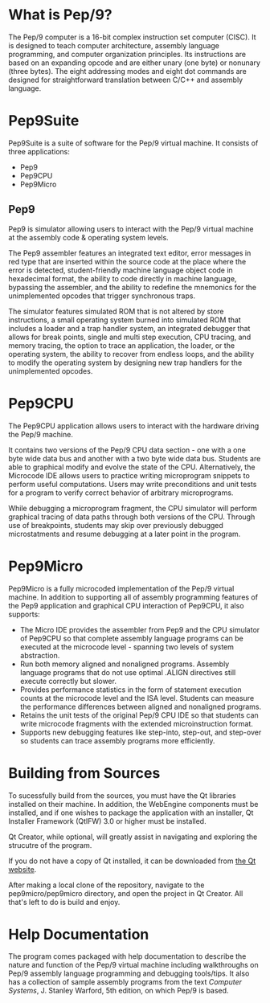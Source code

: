 # What is Pep/9?

The Pep/9 computer is a 16-bit complex instruction set computer (CISC). It is designed to teach computer architecture, assembly language programming, and computer organization principles. Its instructions are based on an expanding opcode and are either unary (one byte) or nonunary (three bytes). The eight addressing modes and eight dot commands are designed for straightforward translation between C/C++ and assembly language.

# Pep9Suite
Pep9Suite is a suite of software for the Pep/9 virtual machine.
It consists of three applications:
* Pep9
* Pep9CPU
* Pep9Micro

## Pep9
Pep9 is simulator allowing users to interact with the Pep/9 virtual machine at the assembly code & operating system levels.

The Pep9 assembler features an integrated text editor, error messages in red type that are inserted within the source code at the place where the error is detected, student-friendly machine language object code in hexadecimal format, the ability to code directly in machine language, bypassing the assembler, and the ability to redefine the mnemonics for the unimplemented opcodes that trigger synchronous traps.

The simulator features simulated ROM that is not altered by store instructions, a small operating system burned into simulated ROM that includes a loader and a trap handler system, an integrated debugger that allows for break points, single and multi step execution, CPU tracing, and memory tracing, the option to trace an application, the loader, or the operating system, the ability to recover from endless loops, and the ability to modify the operating system by designing new trap handlers for the unimplemented opcodes.

# Pep9CPU
The Pep9CPU application allows users to interact with the hardware driving the Pep/9 machine.

It contains two versions of the Pep/9 CPU data section - one with a one byte wide data bus and another with a two byte wide data bus. Students are able to graphical modify and evolve the state of the CPU. Alternatively, the Microcode IDE allows users to practice writing microprogram snippets to perform useful computations. Users may write preconditions and unit tests for a program to verify correct behavior of arbitrary microprograms.

While debugging a microprogram fragment, the CPU simulator will perform graphical tracing of data paths through both versions of the CPU. Through use of breakpoints, students may skip over previously debugged microstatments and resume debugging at a later point in the program.

# Pep9Micro
Pep9Micro is a fully microcoded implementation of the Pep/9 virtual machine.
In addition to supporting all of assembly programming features of the Pep9 application and graphical CPU interaction of Pep9CPU, it also supports:

* The Micro IDE provides the assembler from Pep9 and the CPU simulator of Pep9CPU so that complete assembly language programs can be executed at the microcode level - spanning two levels of system abstraction.
* Run both memory aligned and nonaligned programs. Assembly language programs that do not use optimal .ALIGN directives still execute correctly but slower.
* Provides performance statistics in the form of statement execution counts at the microcode level and the ISA level. Students can measure the performance differences between aligned and nonaligned programs.
* Retains the unit tests of the original Pep/9 CPU IDE so that students can write microcode fragments with the extended microinstruction format.
* Supports new debugging features like step-into, step-out, and step-over so students can trace assembly programs more efficiently.

# Building from Sources
To sucessfully build from the sources, you must have the Qt libraries installed on their machine. In addition, the WebEngine components must be installed, and if one wishes to package the application with an installer, Qt Installer Framework (QtIFW) 3.0 or higher must be installed.

Qt Creator, while optional, will greatly assist in navigating and exploring the strucutre of the program.

If you do not have a copy of Qt installed, it can be downloaded from [the Qt website](https://www.qt.io/download).

After making a local clone of the repository, navigate to the pep9micro/pep9micro directory, and open the project in Qt Creator. All that's left to do is build and enjoy.

# Help Documentation
The program comes packaged with help documentation to describe the nature and function of the Pep/9 virtual machine including walkthroughs on Pep/9 assembly language programming and debugging tools/tips. It also has a collection of sample assembly programs from the text _Computer Systems_, J. Stanley Warford, 5th edition, on which Pep/9 is based.
